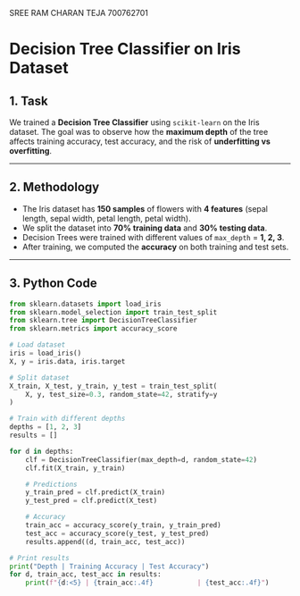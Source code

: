 SREE RAM CHARAN TEJA             700762701
# Decision Tree Classifier on Iris Dataset

## 1. Task
We trained a **Decision Tree Classifier** using `scikit-learn` on the Iris dataset. The goal was to observe how the **maximum depth** of the tree affects training accuracy, test accuracy, and the risk of **underfitting vs overfitting**.  

---

## 2. Methodology
- The Iris dataset has **150 samples** of flowers with **4 features** (sepal length, sepal width, petal length, petal width).  
- We split the dataset into **70% training data** and **30% testing data**.  
- Decision Trees were trained with different values of `max_depth` = **1, 2, 3**.  
- After training, we computed the **accuracy** on both training and test sets.  

---

## 3. Python Code

```python
from sklearn.datasets import load_iris
from sklearn.model_selection import train_test_split
from sklearn.tree import DecisionTreeClassifier
from sklearn.metrics import accuracy_score

# Load dataset
iris = load_iris()
X, y = iris.data, iris.target

# Split dataset
X_train, X_test, y_train, y_test = train_test_split(
    X, y, test_size=0.3, random_state=42, stratify=y
)

# Train with different depths
depths = [1, 2, 3]
results = []

for d in depths:
    clf = DecisionTreeClassifier(max_depth=d, random_state=42)
    clf.fit(X_train, y_train)

    # Predictions
    y_train_pred = clf.predict(X_train)
    y_test_pred = clf.predict(X_test)

    # Accuracy
    train_acc = accuracy_score(y_train, y_train_pred)
    test_acc = accuracy_score(y_test, y_test_pred)
    results.append((d, train_acc, test_acc))

# Print results
print("Depth | Training Accuracy | Test Accuracy")
for d, train_acc, test_acc in results:
    print(f"{d:<5} | {train_acc:.4f}           | {test_acc:.4f}")
